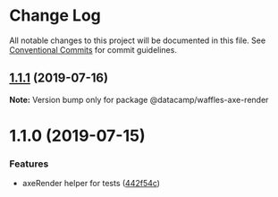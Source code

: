 # Change Log

All notable changes to this project will be documented in this file.
See [Conventional Commits](https://conventionalcommits.org) for commit guidelines.

## [1.1.1](https://github.com/datacamp/design-system/compare/@datacamp/waffles-axe-render@1.1.0...@datacamp/waffles-axe-render@1.1.1) (2019-07-16)

**Note:** Version bump only for package @datacamp/waffles-axe-render





# 1.1.0 (2019-07-15)


### Features

* axeRender helper for tests ([442f54c](https://github.com/datacamp/design-system/commit/442f54c))
